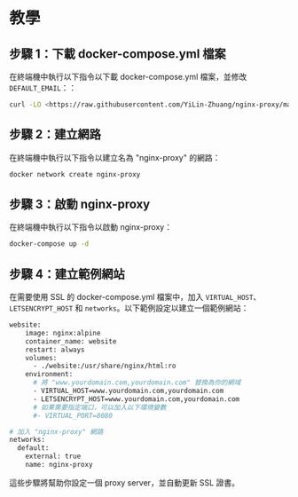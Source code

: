 # 教學
## 步驟 1：**下載 docker-compose.yml 檔案**

在終端機中執行以下指令以下載 docker-compose.yml 檔案，並修改 `DEFAULT_EMAIL`：：

```sh
curl -LO <https://raw.githubusercontent.com/YiLin-Zhuang/nginx-proxy/master/docker-compose.yml>

```

## 步驟 2：**建立網路**

在終端機中執行以下指令以建立名為 "nginx-proxy" 的網路：

```sh
docker network create nginx-proxy

```

## 步驟 3：**啟動 nginx-proxy**

在終端機中執行以下指令以啟動 nginx-proxy：

```sh
docker-compose up -d

```

## 步驟 4：**建立範例網站**

在需要使用 SSL 的 docker-compose.yml 檔案中，加入 `VIRTUAL_HOST`、`LETSENCRYPT_HOST` 和 `networks`。以下範例設定以建立一個範例網站：

```sh
website:
    image: nginx:alpine
    container_name: website
    restart: always
    volumes:
      - ./website:/usr/share/nginx/html:ro
    environment:
      # 將 "www.yourdomain.com,yourdomain.com" 替換為你的網域
      - VIRTUAL_HOST=www.yourdomain.com,yourdomain.com
      - LETSENCRYPT_HOST=www.yourdomain.com,yourdomain.com
      # 如果需要指定端口，可以加入以下環境變數
      #- VIRTUAL_PORT=8080

# 加入 "nginx-proxy" 網路
networks:
  default:
    external: true
    name: nginx-proxy

```

這些步驟將幫助你設定一個 proxy server，並自動更新 SSL 證書。
